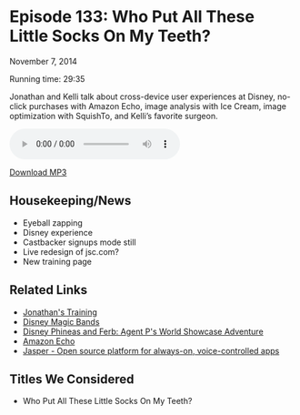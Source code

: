 Episode 133: Who Put All These Little Socks On My Teeth?
====
November 7, 2014

Running time: 29:35

Jonathan and Kelli talk about cross-device user experiences at Disney, no-click purchases with Amazon Echo, image analysis with Ice Cream, image optimization with SquishTo, and Kelli’s favorite surgeon.

<audio preload="auto" controls>
    <source src="https://s3.amazonaws.com/nitch/Episode_133_Who_Put_All_These_Little_Socks_On_My_Teeth.mp3" type="audio/mpeg" />
    <source src="https://s3.amazonaws.com/nitch/Episode_133_Who_Put_All_These_Little_Socks_On_My_Teeth.ogg" type="audio/ogg" />
    Your browser does not support HTML5 audio. Please download the episode using the link below.
</audio>

[Download MP3](https://s3.amazonaws.com/nitch/Episode_133_Who_Put_All_These_Little_Socks_On_My_Teeth.mp3 "Episode 133: Who Put All These Little Socks On My Teeth?")

## Housekeeping/News

* Eyeball zapping
* Disney experience
* Castbacker signups mode still
* Live redesign of jsc.com?
* New training page

## Related Links

* [Jonathan's Training](https://jonathanstark.com/training)
* [Disney Magic Bands](http://mousechat.net/index.php/2013/09/25/magic-bands-my-magic-plus/)
* [Disney Phineas and Ferb: Agent P's World Showcase Adventure](https://disneyworld.disney.go.com/attractions/epcot/agent-p-world-showcase-adventure/)
* [Amazon Echo](http://www.amazon.com/oc/echo/ref_=ods_dp_ae)
* [Jasper - Open source platform for always-on, voice-controlled apps](http://jasperproject.github.io/)

## Titles We Considered

* Who Put All These Little Socks On My Teeth?